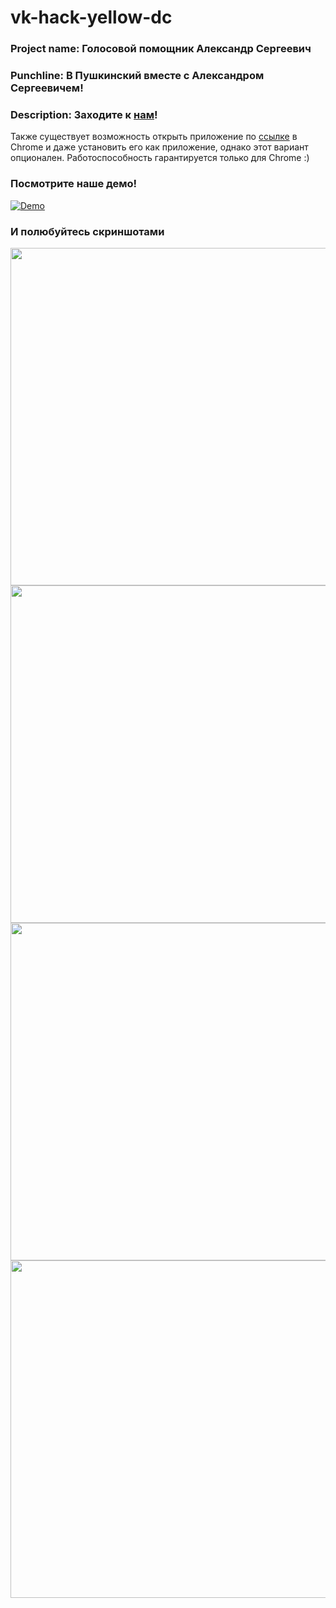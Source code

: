 




# vk-hack-yellow-dc
### Project name: Голосовой помощник Александр Сергеевич

### Punchline: В Пушкинский вместе с Александром Сергеевичем!

### Description: Заходите к [нам](https://demo134.bravo.vkhackathon.com/pushkinmuseum.apk)!

Также существует возможность открыть приложение по [ссылке](https://demo134.bravo.vkhackathon.com) в Chrome и даже установить его как приложение, однако этот вариант опционален. Работоспособность гарантируется только для Chrome :)




### Посмотрите наше демо!

[![Demo](./img/demo_preview.png)](https://www.youtube.com/watch?v=qMldRafl5K8)



### И полюбуйтесь скриншотами

<img src="./img/1.png" width="540" />

<img src="./img/2.png" width="540" />

<img src="./img/3.png" width="540" />

<img src="./img/4.png" width="540" />


